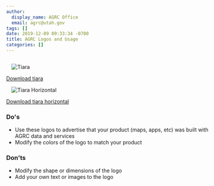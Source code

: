 ```yaml
---
author:
  display_name: AGRC Office
  email: agrc@utah.gov
tags: []
date: 2019-12-09 09:33:34 -0700
title: AGRC Logos and Usage
categories: []
---
```

<div class="flex flex--center" style="justify-content: space-evenly;">
  <div class="flex flex--col card">
    <div class="flex card__content">
      <img src="{% link about/media/agrc.png %}" alt="Tiara" style="padding: 1em; align-self: center">
    </div>
    <a href="{% link about/media/agrc.zip %}" class="card__action text-center"><i class="fa fa-download"></i> Download tiara</a>
  </div>
  <div class="flex flex--col card">
    <div class="flex card__content">
      <img src="{% link about/media/agrc_horizontal.png %}" alt="Tiara Horizontal" style="padding: 1em; align-self: center">
    </div>
    <a href="{% link about/media/agrc_horizontal.zip %}" class="card__action text-center"><i class="fa fa-download"></i> Download tiara horizontal</a>
  </div>
</div>
<div class="flex flex--center" style="justify-content: space-evenly;">
  <div class="text-left">
    <h3>Do's</h3>
    <ul class="dotless fa-ul" style="width: 550px">
      <li><span class="fa-li"><i class="fa fa-check-square" style="color:#2ecc40"></i></span>Use these logos to advertise that your product (maps, apps, etc) was built with AGRC data and services</li>
      <li><span class="fa-li"><i class="fa fa-check-square" style="color:#2ecc40"></i></span>Modify the colors of the logo to match your product</li>
    </ul>
  </div>
  <div class="text-left">
    <h3>Don'ts</h3>
    <ul class="dotless fa-ul" style="width: 550px">
      <li><span class="fa-li"><i class="fa fa-window-close" style="color:#ff4136"></i></span>Modify the shape or dimensions of the logo</li>
      <li><span class="fa-li"><i class="fa fa-window-close" style="color:#ff4136"></i></span>Add your own text or images to the logo</li>
    </ul>
  </div>
</div>
